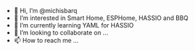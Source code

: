- 👋 Hi, I’m @michisbarq
- 👀 I’m interested in Smart Home, ESPHome, HASSIO and BBQ
- 🌱 I’m currently learning YAML for HASSIO
- 💞️ I’m looking to collaborate on ...
- 📫 How to reach me ...

<!---
michisbarq/michisbarq is a ✨ special ✨ repository because its `README.md` (this file) appears on your GitHub profile.
You can click the Preview link to take a look at your changes.
--->
